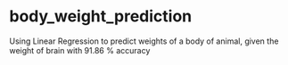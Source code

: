 # body_weight_prediction
Using Linear Regression to predict weights of a body of animal, given the weight of brain with 91.86 % accuracy
